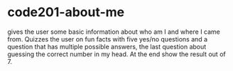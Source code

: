 # code201-about-me
gives the user some basic information about who am I and where I came from. Quizzes the user on fun facts with five yes/no questions and a question that has multiple possible answers, the last question about guessing the correct number in my head. At the end show the result out of 7.  
